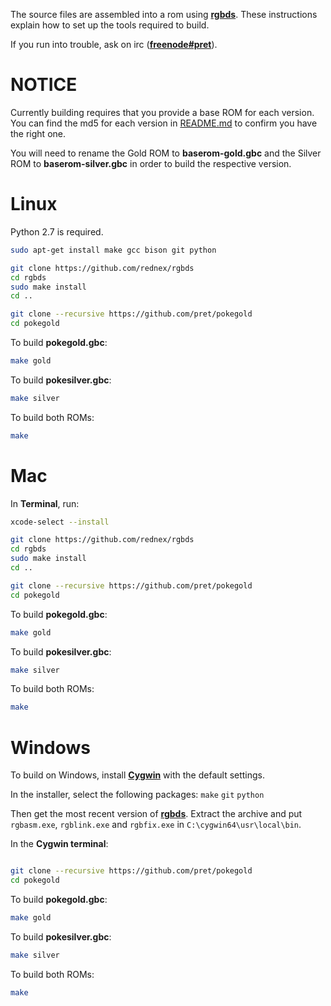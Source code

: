 The source files are assembled into a rom using [**rgbds**](https://github.com/bentley/rgbds).
These instructions explain how to set up the tools required to build.

If you run into trouble, ask on irc ([**freenode#pret**](https://kiwiirc.com/client/irc.freenode.net/?#pret)).


# NOTICE

Currently building requires that you provide a base ROM for each version. You can find the md5 for each version in [README.md](README.md) to confirm you have the right one.

You will need to rename the Gold ROM to **baserom-gold.gbc** and the Silver ROM to **baserom-silver.gbc** in order to build the respective version.


# Linux

Python 2.7 is required.

```bash
sudo apt-get install make gcc bison git python

git clone https://github.com/rednex/rgbds
cd rgbds
sudo make install
cd ..

git clone --recursive https://github.com/pret/pokegold
cd pokegold
```

To build **pokegold.gbc**:

```bash
make gold
```

To build **pokesilver.gbc**:

```bash
make silver
```

To build both ROMs:

```bash
make
```


# Mac

In **Terminal**, run:

```bash
xcode-select --install

git clone https://github.com/rednex/rgbds
cd rgbds
sudo make install
cd ..

git clone --recursive https://github.com/pret/pokegold
cd pokegold
```

To build **pokegold.gbc**:

```bash
make gold
```

To build **pokesilver.gbc**:

```bash
make silver
```

To build both ROMs:

```bash
make
```


# Windows

To build on Windows, install [**Cygwin**](http://cygwin.com/install.html) with the default settings.

In the installer, select the following packages: `make` `git` `python`

Then get the most recent version of [**rgbds**](https://github.com/rednex/rgbds/releases/).
Extract the archive and put `rgbasm.exe`, `rgblink.exe` and `rgbfix.exe` in `C:\cygwin64\usr\local\bin`.

In the **Cygwin terminal**:

```bash

git clone --recursive https://github.com/pret/pokegold
cd pokegold
```

To build **pokegold.gbc**:

```bash
make gold
```

To build **pokesilver.gbc**:

```bash
make silver
```

To build both ROMs:

```bash
make
```
